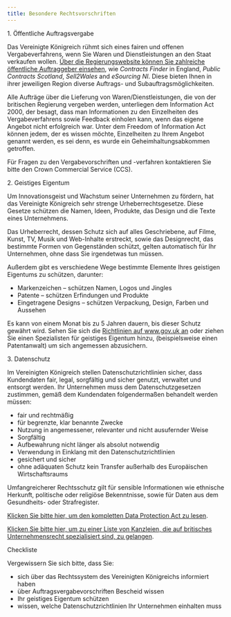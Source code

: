 ```yaml
---
title: Besondere Rechtsvorschriften
---
```


<p>1. Öffentliche Auftragsvergabe</p>

Das Vereinigte Königreich rühmt sich eines fairen und offenen Vergabeverfahrens, wenn Sie Waren und Dienstleistungen an den Staat verkaufen wollen. [Über die Regierungswebsite können Sie zahlreiche öffentliche Auftraggeber einsehen](https://www.gov.uk/tendering-for-public-sector-contracts/overview), wie *Contracts Finder* in England, *Public Contracts Scotland*, *Sell2Wales* and *eSourcing NI*. Diese bieten Ihnen in ihrer jeweiligen Region diverse Auftrags- und Subauftragsmöglichkeiten.


Alle Aufträge über die Lieferung von Waren/Dienstleistungen, die von der britischen Regierung vergeben werden, unterliegen dem Information Act 2000, der besagt, dass man Informationen zu den Einzelheiten des Vergabeverfahrens sowie Feedback einholen kann, wenn das eigene Angebot nicht erfolgreich war. Unter dem Freedom of Information Act können jedem, der es wissen möchte, Einzelheiten zu Ihrem Angebot genannt werden, es sei denn, es wurde ein Geheimhaltungsabkommen getroffen.

Für Fragen zu den Vergabevorschriften und 
-verfahren kontaktieren Sie bitte den Crown Commercial Service (CCS).
    
<p>2. Geistiges Eigentum</p>
    
Um Innovationsgeist und Wachstum seiner Unternehmen zu fördern, hat das Vereinigte Königreich sehr strenge Urheberrechtsgesetze. Diese Gesetze schützen die Namen, Ideen, Produkte, das Design und die Texte eines Unternehmens.

Das Urheberrecht, dessen Schutz sich auf alles Geschriebene, auf Filme, Kunst, TV, Musik und Web-Inhalte erstreckt, sowie das Designrecht, das bestimmte Formen von Gegenständen schützt, gelten automatisch für Ihr Unternehmen, ohne dass Sie irgendetwas tun müssen.

Außerdem gibt es verschiedene Wege bestimmte Elemente Ihres geistigen Eigentums zu schützen, darunter:

-	Markenzeichen – schützen Namen, Logos und Jingles
-	Patente – schützen Erfindungen und Produkte
-	Eingetragene Designs – schützen Verpackung, Design, Farben und Aussehen


Es kann von einem Monat bis zu 5 Jahren dauern, bis dieser Schutz gewährt wird. Sehen Sie sich die [Richtlinien auf www.gov.uk an](https://www.gov.uk/intellectual-property-an-overview/protect-your-intellectual-property) oder ziehen Sie einen Spezialisten für geistiges Eigentum hinzu, (beispielsweise einen Patentanwalt) um sich angemessen abzusichern.    

    
<p>3. Datenschutz</p>
    
Im Vereinigten Königreich stellen Datenschutzrichtlinien sicher, dass Kundendaten fair, legal, sorgfältig und sicher genutzt, verwaltet und entsorgt werden. Ihr Unternehmen muss dem Datenschutzgesetzen zustimmen, gemäß dem Kundendaten folgendermaßen behandelt werden müssen:

-	fair und rechtmäßig
-	für begrenzte, klar benannte Zwecke
-	Nutzung in angemessener, relevanter und nicht ausufernder Weise
-	Sorgfältig
-	Aufbewahrung nicht länger als absolut notwendig
-	Verwendung in Einklang mit den Datenschutzrichtlinien
-	gesichert und sicher
-	ohne adäquaten Schutz kein Transfer außerhalb des Europäischen Wirtschaftsraums

Umfangreicherer Rechtsschutz gilt für sensible Informationen wie ethnische Herkunft, politische oder religiöse Bekenntnisse, sowie für Daten aus dem Gesundheits- oder Strafregister.

[Klicken Sie bitte hier, um den kompletten Data Protection Act zu lesen](http://www.legislation.gov.uk/ukpga/1998/29/contents).

[Klicken Sie bitte hier, um zu einer Liste von Kanzleien, die auf britisches Unternehmensrecht spezialisiert sind, zu gelangen](https://www.gov.uk/government/uploads/system/uploads/attachment_data/file/524056/Investor_Support_Directory_of_UK_Advisory_Network_May_2016.pdf). 

Checkliste

Vergewissern Sie sich bitte, dass Sie:

-	sich über das Rechtssystem des Vereinigten Königreichs informiert haben
-	über Auftragsvergabevorschriften Bescheid wissen
-	Ihr geistiges Eigentum schützen
-   wissen, welche Datenschutzrichtlinien Ihr Unternehmen einhalten muss